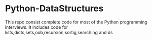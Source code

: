 # Python-DataStructures
This repo consist complete code for most of the Python programming interviews.
It includes code for lists,dicts,sets,oob,recursion,sortig,searching and ds

